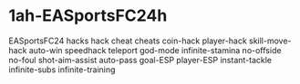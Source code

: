 # 1ah-EASportsFC24h
EASportsFC24 hacks hack cheat cheats coin-hack player-hack skill-move-hack auto-win speedhack teleport god-mode infinite-stamina no-offside no-foul shot-aim-assist auto-pass goal-ESP player-ESP instant-tackle infinite-subs infinite-training
